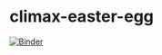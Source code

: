# climax-easter-egg

[![Binder](https://mybinder.org/badge_logo.svg)](https://mybinder.org/v2/gh/robml/climax-easter-egg/HEAD?urlpath=%2Fvoila%2Frender%2Fxxx-ai-model-v1.0-voila.ipynb)
